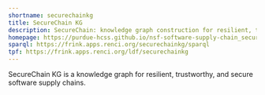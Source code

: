 ```yaml
---
shortname: securechainkg
title: SecureChain KG
description: SecureChain: knowledge graph construction for resilient, trustworthy, and secure software supply chains
homepage: https://purdue-hcss.github.io/nsf-software-supply-chain_security/
sparql: https://frink.apps.renci.org/securechainkg/sparql
tpf: https://frink.apps.renci.org/ldf/securechainkg
---
```


SecureChain KG is a knowledge graph for resilient, trustworthy, and secure software supply chains.
